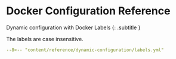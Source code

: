 # Docker Configuration Reference

Dynamic configuration with Docker Labels
{: .subtitle }

The labels are case insensitive.

```yaml
--8<-- "content/reference/dynamic-configuration/labels.yml"
```
